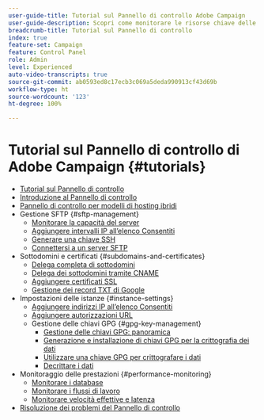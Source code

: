 ```yaml
---
user-guide-title: Tutorial sul Pannello di controllo Adobe Campaign
user-guide-description: Scopri come monitorare le risorse chiave delle istanze di Adobe Campaign ed eseguire attività di amministrazione nel Pannello di controllo.
breadcrumb-title: Tutorial sul Pannello di controllo
index: true
feature-set: Campaign
feature: Control Panel
role: Admin
level: Experienced
auto-video-transcripts: true
source-git-commit: ab0593ed8c17ecb3c069a5deda990913cf43d69b
workflow-type: ht
source-wordcount: '123'
ht-degree: 100%

---
```



# Tutorial sul Pannello di controllo di Adobe Campaign {#tutorials}

+ [Tutorial sul Pannello di controllo](/help/control-panel-overview.md)
+ [Introduzione al Pannello di controllo](/help/get-started-with-control-panel.md)
+ [Pannello di controllo per modelli di hosting ibridi](/help/control-panel-for-hybrid-hosting-models.md)
+ Gestione SFTP {#sftp-management}
   + [Monitorare la capacità del server](/help/sftp-management/monitor-server-capacity.md)
   + [Aggiungere intervalli IP all’elenco Consentiti](/help/sftp-management/allowlist-ip-range.md)
   + [Generare una chiave SSH](/help/sftp-management/generate-ssh-key.md)
   + [Connettersi a un server SFTP](/help/sftp-management/connect-to-sftp-server.md)
+ Sottodomini e certificati {#subdomains-and-certificates}
   + [Delega completa di sottodomini](/help/subdomains-and-certificates/subdomain-delegation.md)
   + [Delega dei sottodomini tramite CNAME](/help/subdomains-and-certificates/delegate-subdomains-using-cname.md)
   + [Aggiungere certificati SSL](/help/subdomains-and-certificates/add-ssl-certificates.md)
   + [Gestione dei record TXT di Google](/help/subdomains-and-certificates/google-txt-record-management.md)
+ Impostazioni delle istanze {#instance-settings}
   + [Aggiungere indirizzi IP all’elenco Consentiti](/help/instance-settings/allowlist-ip-adresses.md)
   + [Aggiungere autorizzazioni URL](/help/instance-settings/add-url-permissions.md)
   + Gestione delle chiavi GPG {#gpg-key-management}
      + [Gestione delle chiavi GPG: panoramica](/help/instance-settings/gpg-key-management/gpg-key-management-overview.md)
      + [Generazione e installazione di chiavi GPG per la crittografia dei dati](/help/instance-settings/gpg-key-management/generate-and-install-gpg-keys-for-data-encryption.md)
      + [Utilizzare una chiave GPG per crittografare i dati](/help/instance-settings/gpg-key-management/use-a-gpg-key-to-encrypt-data.md)
      + [Decrittare i dati](/help/instance-settings/gpg-key-management/decrypt-data.md)
+ Monitoraggio delle prestazioni {#performance-monitoring}
   + [Monitorare i database](/help/performance-monitoring/monitor-databases.md)
   + [Monitorare i flussi di lavoro](/help/performance-monitoring/monitor-workflows.md)
   + [Monitorare velocità effettive e latenza](/help/performance-monitoring/monitor-throughputs-and-latency.md)
+ [Risoluzione dei problemi del Pannello di controllo](/help/trouble-shooting.md)
